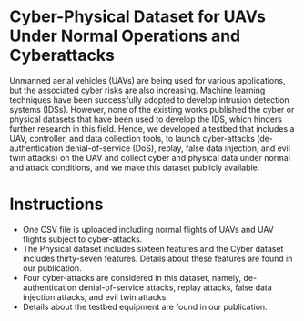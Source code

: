 # Cyber-Physical Dataset for UAVs Under Normal Operations and Cyberattacks

Unmanned aerial vehicles (UAVs) are being used for various applications, but the associated cyber risks are also increasing. Machine learning techniques have been successfully adopted to develop intrusion detection systems (IDSs). However, none of the existing works published the cyber or physical datasets that have been used to develop the IDS, which hinders further research in this field. Hence, we developed a testbed that includes a UAV, controller, and data collection tools, to launch cyber-attacks (de-authentication denial-of-service (DoS), replay, false data injection, and evil twin attacks) on the UAV and collect cyber and physical data under normal and attack conditions, and we make this dataset publicly available.

# Instructions
- One CSV file is uploaded including normal flights of UAVs and UAV flights subject to cyber-attacks. 
- The Physical dataset includes sixteen features and the Cyber dataset includes thirty-seven features. Details about these features are found in our publication.
- Four cyber-attacks are considered in this dataset, namely, de-authentication denial-of-service attacks, replay attacks, false data injection attacks, and evil twin attacks. 
- Details about the testbed equipment are found in our publication.

